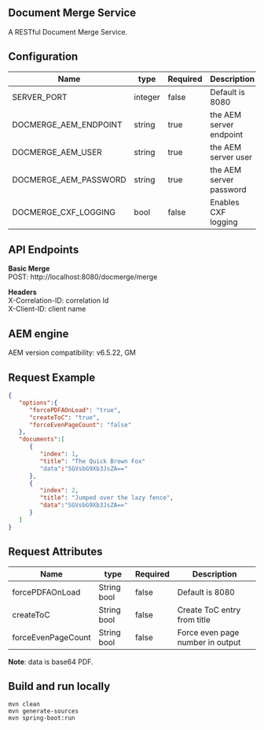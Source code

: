 ## Document Merge Service

A RESTful Document Merge Service. 

## Configuration

| Name | type | Required | Description |
| --- | --- | --- | --- |
| SERVER_PORT | integer | false | Default is 8080 |
| DOCMERGE_AEM_ENDPOINT | string | true | the AEM server endpoint |
| DOCMERGE_AEM_USER | string | true | the AEM server user |
| DOCMERGE_AEM_PASSWORD | string | true | the AEM server password |
| DOCMERGE_CXF_LOGGING | bool | false | Enables CXF logging |

## API Endpoints

__Basic Merge__  
POST: http://localhost:8080/docmerge/merge

__Headers__  
X-Correlation-ID: correlation Id  
X-Client-ID:  client name  

## AEM engine
AEM version compatibility: v6.5.22, GM

## Request Example
```json
{
   "options":{
      "forcePDFAOnLoad": "true",  
      "createToC": "true",
	  "forceEvenPageCount": "false"
   },
   "documents":[
      {
         "index": 1,
         "title": "The Quick Brown Fox" 
         "data":"SGVsbG9Xb3JsZA=="
      },
      {
         "index": 2,
         "title": "Jumped over the lazy fence",
         "data":"SGVsbG9Xb3JsZA=="
      }
   ]
}

```  

## Request Attributes

| Name | type | Required | Description |
| --- | --- | --- | --- |
| forcePDFAOnLoad | String bool | false | Default is 8080 |
| createToC | String bool | false | Create ToC entry from title |
| forceEvenPageCount | String bool | false | Force even page number in output |

__Note__: data is base64 PDF. 

## Build and run locally 

```
mvn clean  
mvn generate-sources
mvn spring-boot:run
```
  
